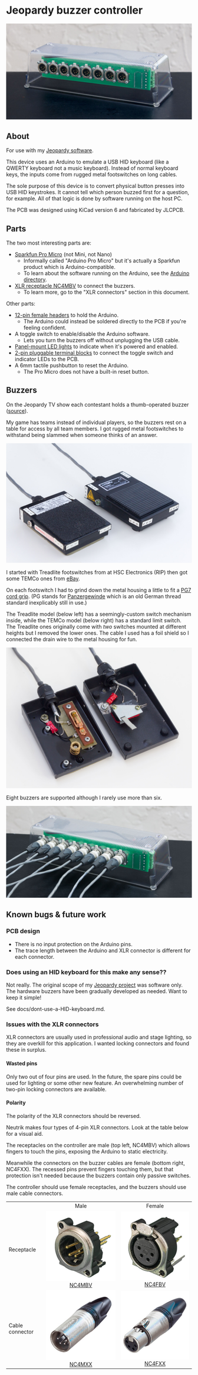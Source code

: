 # Jeopardy buzzer controller

![photo of enclosure](docs/img/enclosure/enclosure-angle.jpeg)

## About

For use with my [Jeopardy software](https://github.com/pfroud/jeopardy).

This device uses an Arduino to emulate a USB HID keyboard (like a QWERTY keyboard not a music keyboard). Instead of normal keyboard keys, the inputs come from rugged metal footswitches on long cables.

The sole purpose of this device is to convert physical button presses into USB HID keystrokes. It cannot tell which person buzzed first for a question, for example. All of that logic is done by software running on the host PC.

The PCB was designed using KiCad version 6 and fabricated by JLCPCB.

## Parts

The two most interesting parts are:

* [Sparkfun Pro Micro](https://www.sparkfun.com/products/12640) (not Mini, not Nano)
    * Informally called "Arduino Pro Micro" but it's actually a Sparkfun product which is Arduino-compatible.
    * To learn about the software running on the Arduino, see the [Arduino directory](Arduino).
* [XLR receptacle NC4MBV](https://www.neutrik.com/en/product/nc4mbv-1) to connect the buzzers.
    * To learn more, go to the "XLR connectors" section in this document.

Other parts:

* [12-pin female headers](https://www.aliexpress.us/item/2255801012106911.html) to hold the Arduino.
    * The Arduino could instead be soldered directly to the PCB if you're feeling confident.
* A toggle switch to enable/disable the Arduino software.
    * Lets you turn the buzzers off without unplugging the USB cable.
* [Panel-mount LED lights](https://www.aliexpress.com/item/3256803816108154.html) to indicate when it's powered and enabled.
* [2-pin pluggable terminal blocks](https://www.aliexpress.us/item/2251832631116561.html) to connect the toggle switch and indicator LEDs to the PCB.
* A 6mm tactile pushbutton to reset the Arduino.
    * The Pro Micro does not have a built-in reset button.

## Buzzers

On the Jeopardy TV show each contestant holds a thumb-operated buzzer ([source](https://www.jeopardy.com/jbuzz/behind-scenes/how-does-jeopardy-buzzer-work)).

My game has teams instead of individual players, so the buzzers rest on a table for access by all team members. I got rugged metal footswitches to withstand being slammed when someone thinks of an answer.

![Photo of two footswitches used as buzzers](docs/img/buzzers/buzzers-exterior.jpeg)

I started with Treadlite footswitches from at HSC Electronics (RIP) then got some TEMCo ones from [eBay](https://www.ebay.com/itm/372481343124).

On each footswitch I had to grind down the metal housing a little to fit a [PG7 cord grip](https://www.ebay.com/itm/222727122407). (PG stands for [Panzergewinde](https://en.wikipedia.org/wiki/Panzergewinde) which is an old German thread standard inexplicably still in use.)

The Treadlite model (below left) has a seemingly-custom switch mechanism inside, while the TEMCo model (below right) has a standard limit switch. The Treadlite ones originally come with *two* switches mounted at different heights but I removed the lower ones. The cable I used has a foil shield so I connected the drain wire to the metal housing for fun.

![Photo of two footswitches with the tops removed to show the switches and wiring inside](docs/img/buzzers/buzzers-interior.jpeg)

Eight buzzers are supported although I rarely use more than six.

![Photo of controller with eight buzzer cables plugged in](docs/img/buzzers/buzzer-cables-plugged-in.jpeg)

## Known bugs & future work

### PCB design

* There is no input protection on the Arduino pins.
* The trace length between the Arduino and XLR connector is different for each connector.

### Does using an HID keyboard for this make any sense??

Not really. The original scope of my [Jeopardy project](https://github.com/pfroud/jeopardy) was software only. The hardware buzzers have been gradually developed as needed. Want to keep it simple!

See docs/dont-use-a-HID-keyboard.md.

### Issues with the XLR connectors

XLR connectors are usually used in professional audio and stage lighting, so they are overkill for this application. I wanted locking connectors and found these in surplus.

#### Wasted pins

Only two out of four pins are used. In the future, the spare pins could be used for lighting or some other new feature. An overwhelming number of two-pin locking connectors are available.

#### Polarity

The polarity of the XLR connectors should be reversed.

Neutrik makes four types of 4-pin XLR connectors. Look at the table below for a visual aid.

The receptacles on the controller are male (top left, NC4MBV) which allows fingers to touch the pins, exposing the Arduino to static electricity.

Meanwhile the connectors on the buzzer cables are female (bottom right, NC4FXX). The recessed pins prevent fingers touching them, but that protection isn't needed because the buzzers contain only passive switches.

The controller should use female receptacles, and the buzzers should use male cable connectors.

<table>
<tr>
    <td></td>
    <td align="center">Male</td>
    <td align="center">Female</td>
</tr>
<tr>
    <td>Receptacle</td>
    <td align="center">
        <a href="https://www.neutrik.us/en-us/product/nc4mbv-1">
            <img src="docs/img/XLR-connectors/Neutrik-NC4MBV-XLR-receptacle.jpg" alt="Neutrik NC4MBV XLR receptacle">
            <br>
            NC4MBV
        </a>
    </td>
    <td align="center">
        <a href="https://www.neutrik.us/en-us/product/nc4fbv">
            <img src="docs/img/XLR-connectors/Neutrik-NC4FBV-XLR-receptacle.jpg" alt="Neutrik NC4FBV XLR receptacle">
            <br>
            NC4FBV
        </a>
    </td>
</tr>
<tr>
    <td>Cable connector</td>
    <td align="center">
        <a href="https://www.neutrik.us/en-us/product/nc4mxx">
            <img src="docs/img/XLR-connectors/Neutrik-NC4MXX-XLR-cable-connector.jpg" alt="Neutrik NC4MXX XLR cable connector">
            <br>
            NC4MXX
        </a>
    </td>
    <td align="center">
        <a href="https://www.neutrik.us/en-us/product/nc4fxx">
            <img src="docs/img/XLR-connectors/Neutrik-NC4FXX-XLR-cable-connector.jpg" alt="Neutrik NC4FXX XLR cable connector">
            <br>
            NC4FXX
        </a>
    </td>
</tr>
</table>
